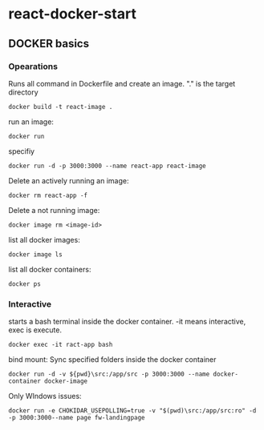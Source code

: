 # react-docker-start

## DOCKER basics

### Opearations

Runs all command in Dockerfile and create an image. "." is the target directory

```
docker build -t react-image .
```

run an image:

```
docker run
```

specifiy

```
docker run -d -p 3000:3000 --name react-app react-image
```

Delete an actively running an image:

```
docker rm react-app -f
```

Delete a not running image:

```
docker image rm <image-id>
```

list all docker images:

```
docker image ls
```

list all docker containers:

```
docker ps
```

### Interactive

starts a bash terminal inside the docker container. -it means interactive, exec is execute.

```
docker exec -it ract-app bash
```

bind mount: Sync specified folders inside the docker container

```
docker run -d -v ${pwd}\src:/app/src -p 3000:3000 --name docker-container docker-image
```

Only WIndows issues:

```
docker run -e CHOKIDAR_USEPOLLING=true -v "$(pwd)\src:/app/src:ro" -d -p 3000:3000--name page fw-landingpage
```
